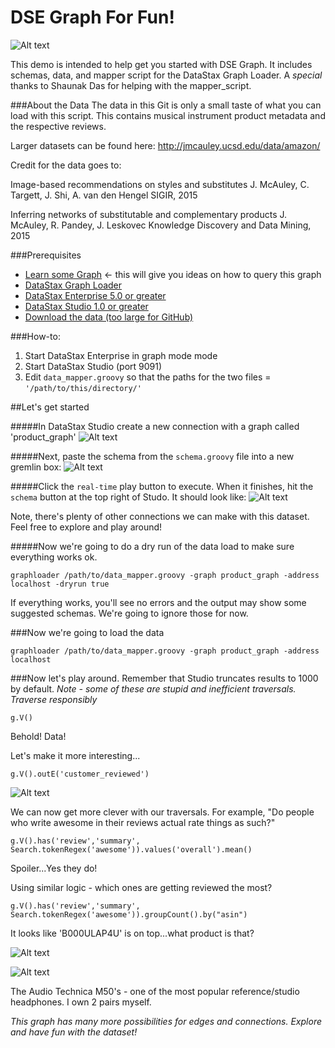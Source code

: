 # DSE Graph For Fun!
![Alt text](https://upload.wikimedia.org/wikipedia/en/d/d3/Datastax_Logo.png)

This demo is intended to help get you started with DSE Graph. It includes schemas, data, and mapper script for the DataStax Graph Loader. A *special* thanks to Shaunak Das for helping with the mapper_script.

###About the Data
The data in this Git is only a small taste of what you can load with this script. This contains musical instrument product metadata and the respective reviews.

Larger datasets can be found here: http://jmcauley.ucsd.edu/data/amazon/

Credit for the data goes to:

Image-based recommendations on styles and substitutes
J. McAuley, C. Targett, J. Shi, A. van den Hengel
SIGIR, 2015


Inferring networks of substitutable and complementary products
J. McAuley, R. Pandey, J. Leskovec
Knowledge Discovery and Data Mining, 2015


###Prerequisites
* [Learn some Graph](https://academy.datastax.com/courses/ds330-datastax-enterprise-graph) <- this will give you ideas on how to query this graph
* [DataStax Graph Loader](https://academy.datastax.com/downloads/download-drivers)
* [DataStax Enterprise 5.0 or greater](https://www.datastax.com/downloads)
* [DataStax Studio 1.0 or greater](https://www.datastax.com/downloads)
* [Download the data (too large for GitHub)](https://drive.google.com/folderview?id=0B2STJKKPFt84WF8xUThYV0FKU2s&usp=sharing)


###How-to:
1. Start DataStax Enterprise in graph mode mode
2. Start DataStax Studio (port 9091)
3. Edit ```data_mapper.groovy``` so that the paths for the two files = `'/path/to/this/directory/'`

##Let's get started

#####In DataStax Studio create a new connection with a graph called 'product_graph'
![Alt text](http://i.imgur.com/zNrR722.png)

#####Next, paste the schema from the `schema.groovy` file into a new gremlin box:
![Alt text](http://i.imgur.com/HvcCyio.png)

#####Click the `real-time` play button to execute. When it finishes, hit the `schema` button at the top right of Studo. It should look like:
![Alt text](http://i.imgur.com/jRDwRkP.png)

Note, there's plenty of other connections we can make with this dataset. Feel free to explore and play around!


#####Now we're going to do a dry run of the data load to make sure everything works ok.


`graphloader /path/to/data_mapper.groovy -graph product_graph -address localhost -dryrun true`

If everything works, you'll see no errors and the output may show some suggested schemas. We're going to ignore those for now.

###Now we're going to load the data

`graphloader /path/to/data_mapper.groovy -graph product_graph -address localhost`


###Now let's play around. Remember that Studio truncates results to 1000 by default.
*Note - some of these are stupid and inefficient traversals. Traverse responsibly*


`g.V()`

Behold! Data!

Let's make it more interesting...

`g.V().outE('customer_reviewed')`

![Alt text](http://i.imgur.com/qHn7lBx.png)

We can now get more clever with our traversals. For example, "Do people who write awesome in their reviews actual rate things as such?"

`g.V().has('review','summary', Search.tokenRegex('awesome')).values('overall').mean()`

Spoiler...Yes they do! 

Using similar logic - which ones are getting reviewed the most?

`g.V().has('review','summary', Search.tokenRegex('awesome')).groupCount().by("asin")`

It looks like 'B000ULAP4U' is on top...what product is that?

![Alt text](http://i.imgur.com/zUODNfq.png)

![Alt text](http://i.imgur.com/Z1MgkWx.png)

The Audio Technica M50's - one of the most popular reference/studio headphones. I own 2 pairs myself.

*This graph has many more possibilities for edges and connections. Explore and have fun with the dataset!*
